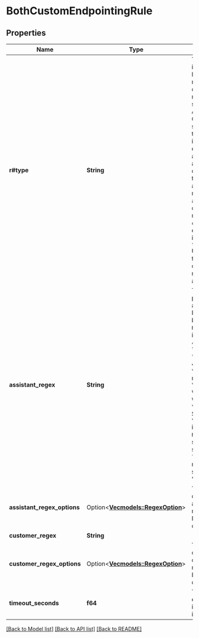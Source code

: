# BothCustomEndpointingRule

## Properties

Name | Type | Description | Notes
------------ | ------------- | ------------- | -------------
**r#type** | **String** | This endpointing rule is based on both the last assistant message and the current customer message as they are speaking.  Flow: - Assistant speaks - Customer starts speaking - Customer transcription comes in - This rule is evaluated on the last assistant message and the current customer transcription - If assistant message matches `assistantRegex` AND customer message matches `customerRegex`, the endpointing timeout is set to `timeoutSeconds`  Usage: - If you want to wait longer while customer is speaking numbers, you can set a longer timeout. | 
**assistant_regex** | **String** | This is the regex pattern to match the assistant's message.  Note: - This works by using the `RegExp.test` method in Node.JS. Eg. `/hello/.test(\"hello there\")` will return `true`.  Hot tip: - In JavaScript, escape `\\` when sending the regex pattern. Eg. `\"hello\\sthere\"` will be sent over the wire as `\"hellosthere\"`. Send `\"hello\\\\sthere\"` instead. - `RegExp.test` does substring matching, so `/cat/.test(\"I love cats\")` will return `true`. To do full string matching, send \"^cat$\". | 
**assistant_regex_options** | Option<[**Vec<models::RegexOption>**](RegexOption.md)> | These are the options for the assistant's message regex match. Defaults to all disabled.  @default [] | [optional]
**customer_regex** | **String** |  | 
**customer_regex_options** | Option<[**Vec<models::RegexOption>**](RegexOption.md)> | These are the options for the customer's message regex match. Defaults to all disabled.  @default [] | [optional]
**timeout_seconds** | **f64** | This is the endpointing timeout in seconds, if the rule is matched. | 

[[Back to Model list]](../README.md#documentation-for-models) [[Back to API list]](../README.md#documentation-for-api-endpoints) [[Back to README]](../README.md)


